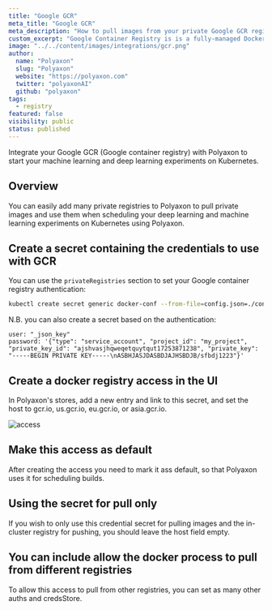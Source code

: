 ```yaml
---
title: "Google GCR"
meta_title: "Google GCR"
meta_description: "How to pull images from your private Google GCR registry. Use your Google GCR (Google container registry) registry to start your machine learning and deep learning experiments on Kubernetes on Polyaxon."
custom_excerpt: "Google Container Registry is is a fully-managed Docker container registry to store, manage, and secure your Docker container images."
image: "../../content/images/integrations/gcr.png"
author:
  name: "Polyaxon"
  slug: "Polyaxon"
  website: "https://polyaxon.com"
  twitter: "polyaxonAI"
  github: "polyaxon"
tags: 
  - registry
featured: false
visibility: public
status: published
---
```


Integrate your Google GCR (Google container registry) with Polyaxon to start your machine learning and deep learning experiments on Kubernetes.

## Overview

You can easily add many private registries to Polyaxon to pull private images and use them when scheduling your deep learning and machine learning experiments on Kubernetes using Polyaxon.

## Create a secret containing the credentials to use with GCR

You can use the `privateRegistries` section to set your Google container registry authentication:

```bash
kubectl create secret generic docker-conf --from-file=config.json=./config.json -n polyaxon
```

N.B. you can also create a secret based on the authentication:

```
user: "_json_key"
password: '{"type": "service_account", "project_id": "my_project", "private_key_id": "ajshvasjhqweqetquytqut17253871238", "private_key": "-----BEGIN PRIVATE KEY-----\nASBHJASJDASBDJAJHSBDJB/sfbdj1223"}'
```

## Create a docker registry access in the UI

In Polyaxon's stores, add a new entry and link to this secret, and set the host to gcr.io, us.gcr.io, eu.gcr.io, or asia.gcr.io.

![access](../../content/images/integrations/docker-access.png)


## Make this access as default

After creating the access you need to mark it ass default, so that Polyaxon uses it for scheduling builds. 


## Using the secret for pull only

If you wish to only use this credential secret for pulling images and the in-cluster registry for pushing, you should leave the host field empty.

## You can include allow the docker process to pull from different registries

To allow this access to pull from other registries, you can set as many other auths and credsStore.
